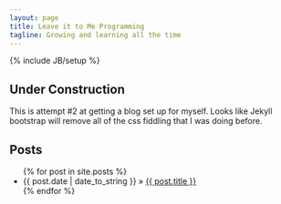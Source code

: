 ```yaml
---
layout: page
title: Leave it to Me Programming
tagline: Growing and learning all the time
---
```

{% include JB/setup %}

## Under Construction
This is attempt #2 at getting a blog set up for myself. Looks like Jekyll bootstrap will remove all of the css fiddling that I was doing before.
   
## Posts

<ul class="posts">
  {% for post in site.posts %}
    <li><span>{{ post.date | date_to_string }}</span> &raquo; <a href="{{ BASE_PATH }}{{ post.url }}">{{ post.title }}</a></li>
  {% endfor %}
</ul>
